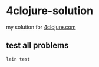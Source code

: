 # 4clojure-solution
my solution for [4clojure.com](http://4clojure.com)

## test all problems
```
lein test
```
